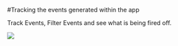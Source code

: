 #Tracking the events generated within the app 

Track Events, Filter Events and see what is being fired off.

<img src="resources/images/inspector/events.jpg"/>